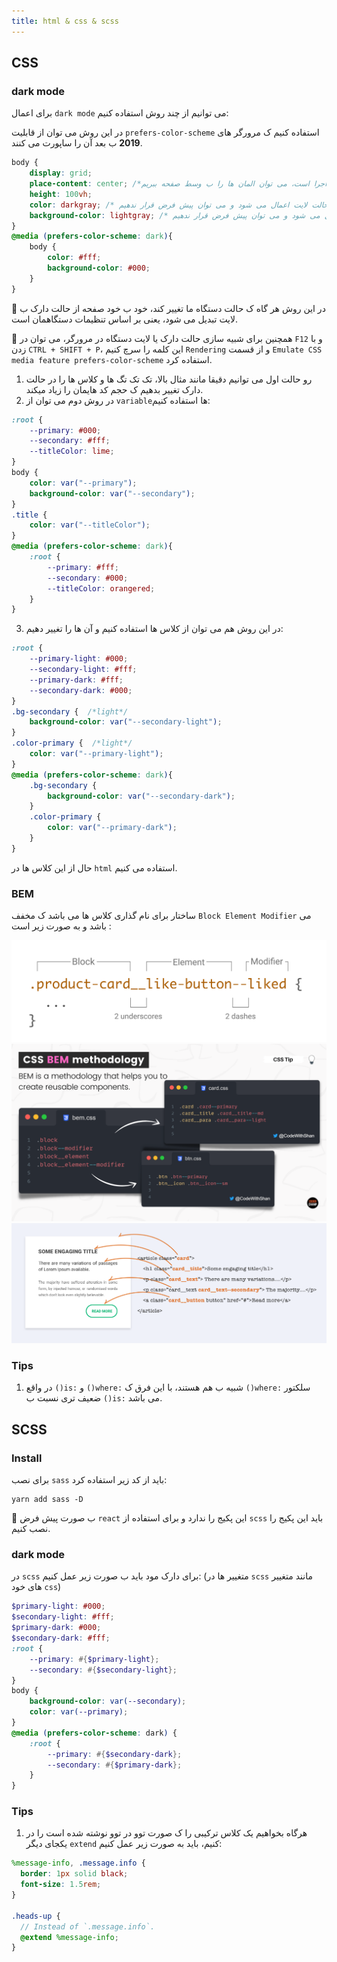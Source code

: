 ```yaml
---
title: html & css & scss
---
```

## CSS
### dark mode
برای اعمال `dark mode` می توانیم از چند روش استفاده کنیم:

در این روش می توان از قابلیت `prefers-color-scheme` استفاده کنیم ک مرورگر های **2019** ب بعد آن را ساپورت می کنند.
```css
body {
    display: grid;
    place-content: center; /*و مرورگر های 2017 ب بعد قابل اجرا است، می توان المان ها را ب وسط صفحه ببریم grid و flex توسط این قابلیت ک فقط در*/
    height: 100vh;
    color: darkgray; /* برای حالت لایت اعمال می شود و می توان پیش فرض قرار ندهیم */
    background-color: lightgray; /* برای حالت لایت اعمال می شود و می توان پیش فرض قرار ندهیم */
}
@media (prefers-color-scheme: dark){
    body {
        color: #fff;
        background-color: #000;
    }
}
```
🎉 در این روش هر گاه ک حالت دستگاه ما تغییر کند، خود ب خود صفحه از حالت دارک ب لایت تبدیل می شود، یعنی بر اساس تنظیمات دستگاهمان است.

🎉 همچنین برای شبیه سازی حالت دارک یا لایت دستگاه در مرورگر، می توان در `F12` و با زدن `CTRL + SHIFT + P`، این کلمه را سرچ کنیم `Rendering` و از قسمت `Emulate CSS media feature prefers-color-scheme` استفاده کرد.

1. رو حالت اول می توانیم دقیقا مانند مثال بالا، تک تک تگ ها و کلاس ها را در حالت دارک تغییر بدهیم ک حجم کد هایمان را زیاد میکند.
2. در روش دوم می توان از `variable`ها استفاده کنیم:
```css
:root {
    --primary: #000;
    --secondary: #fff;
    --titleColor: lime;
}
body {
    color: var("--primary");
    background-color: var("--secondary");
}
.title {
    color: var("--titleColor");
}
@media (prefers-color-scheme: dark){
    :root {
        --primary: #fff;
        --secondary: #000;
        --titleColor: orangered;
    }
}
```
3. در این روش هم می توان از کلاس ها استفاده کنیم و آن ها را تغییر دهیم:
```css
:root {
    --primary-light: #000;
    --secondary-light: #fff;
    --primary-dark: #fff;
    --secondary-dark: #000;
}
.bg-secondary {  /*light*/
    background-color: var("--secondary-light");
}
.color-primary {  /*light*/
    color: var("--primary-light");
}
@media (prefers-color-scheme: dark){
    .bg-secondary {
        background-color: var("--secondary-dark");
    }
    .color-primary {
        color: var("--primary-dark");
    }
}
```
حال از این کلاس ها در `html` استفاده می کنیم.

### BEM
ساختار برای نام گذاری کلاس ها می باشد ک مخفف `Block Element Modifier` می باشد و به صورت زیر است :

![BEM](/img/bem-naming-structure.svg) ![BEM](/img/bem-naming-structure-2.png) ![BEM](/img/bem-naming-structure-3.png)

### Tips
1. در واقع `()is:` و `()where:` شبیه ب هم هستند، با این فرق ک `()where:` سلکتور ضعیف تری نسبت ب `()is:` می باشد.

## SCSS
### Install
برای نصب `sass` باید از کد زیر استفاده کرد:
```shell
yarn add sass -D
```
🎉 ب صورت پیش فرض `react` این پکیج را ندارد و برای استفاده از `scss` باید این پکیج را نصب کنیم.

### dark mode
در `scss` برای دارک مود باید ب صورت زیر عمل کنیم: (متغییر ها در `scss` مانند متغییر های خود `css`)
```scss
$primary-light: #000;
$secondary-light: #fff;
$primary-dark: #000;
$secondary-dark: #fff;
:root {
    --primary: #{$primary-light};
    --secondary: #{$secondary-light};
}
body {
    background-color: var(--secondary);
    color: var(--primary);
}
@media (prefers-color-scheme: dark) {
    :root {
        --primary: #{$secondary-dark};
        --secondary: #{$primary-dark};
    }
}
```


### Tips
1. هرگاه بخواهیم یک کلاس ترکیبی را ک صورت توو در توو نوشته شده است را در یکجای دیگر `extend` کنیم، باید به صورت زیر عمل کنیم:
```scss
%message-info, .message.info {
  border: 1px solid black;
  font-size: 1.5rem;
}

.heads-up {
  // Instead of `.message.info`.
  @extend %message-info;
}
```
